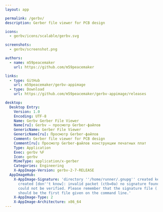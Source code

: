 ```yaml
---
layout: app

permalink: /gerbv/
description: Gerber file viewer for PCB design

icons:
  - gerbv/icons/scalable/gerbv.svg

screenshots:
  - gerbv/screenshot.png

authors:
  - name: m59peacemaker
    url: https://github.com/m59peacemaker

links:
  - type: GitHub
    url: m59peacemaker/gerbv-appimage
  - type: Download
    url: https://github.com/m59peacemaker/gerbv-appimage/releases

desktop:
  Desktop Entry:
    Version: 1.0
    Encoding: UTF-8
    Name: Gerbv Gerber File Viewer
    Name[ru]: Gerbv — просмотр Gerber-файлов
    GenericName: Gerber File Viewer
    GenericName[ru]: Просмотр Gerber-файлов
    Comment: Gerber file viewer for PCB design
    Comment[ru]: Просмотр Gerber-файлов конструкции печатных плат
    Type: Application
    Exec: gerbv %F
    Icon: gerbv
    MimeType: application/x-gerber
    Categories: Engineering
    X-AppImage-Version: gerbv-2-7-RELEASE
  AppImageHub:
    X-AppImage-Signature: 'directory ''/home/runner/.gnupg'' created keybox ''/home/runner/.gnupg/pubring.kbx''
      created [don''t know]: invalid packet (ctb=0a) no signature found the signature
      could not be verified. Please remember that the signature file (.sig or .asc)
      should be the first file given on the command line.'
    X-AppImage-Type: 2
    X-AppImage-Architecture: x86_64
---
```

